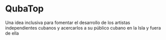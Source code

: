 # QubaTop
Una idea inclusiva para fomentar el desarrollo de los artistas independientes cubanos y acercarlos a su público cubano  en la Isla y fuera de ella
